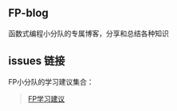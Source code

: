 ## FP-blog
函数式编程小分队的专属博客，分享和总结各种知识

## issues 链接


FP小分队的学习建议集合：

> [FP学习建议](https://github.com/refactoring-now/fp-blog/issues/1)

